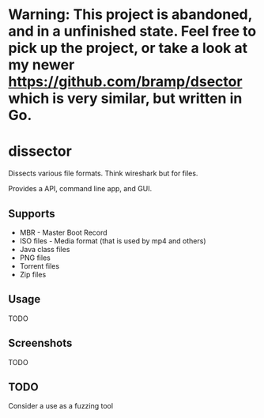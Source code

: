 # Warning: This project is abandoned, and in a unfinished state. Feel free to pick up the project, or take a look at my newer https://github.com/bramp/dsector which is very similar, but written in Go.

dissector
=========

Dissects various file formats. Think wireshark but for files.

Provides a API, command line app, and GUI.

Supports
--------
* MBR - Master Boot Record
* ISO files - Media format (that is used by mp4 and others)
* Java class files
* PNG files
* Torrent files
* Zip files

Usage
-----
TODO

Screenshots
-----------
TODO



TODO
----
Consider a use as a fuzzing tool
